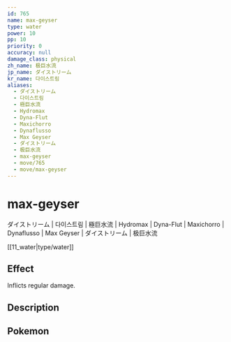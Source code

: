 ```yaml
---
id: 765
name: max-geyser
type: water
power: 10
pp: 10
priority: 0
accuracy: null
damage_class: physical
zh_name: 极巨水流
jp_name: ダイストリーム
kr_name: 다이스트림
aliases:
  - ダイストリーム
  - 다이스트림
  - 極巨水流
  - Hydromax
  - Dyna-Flut
  - Maxichorro
  - Dynaflusso
  - Max Geyser
  - ダイストリーム
  - 极巨水流
  - max-geyser
  - move/765
  - move/max-geyser
---
```

# max-geyser
    
ダイストリーム | 다이스트림 | 極巨水流 | Hydromax | Dyna-Flut | Maxichorro | Dynaflusso | Max Geyser | ダイストリーム | 极巨水流

[[11_water|type/water]]

## Effect

Inflicts regular damage.

## Description



## Pokemon



